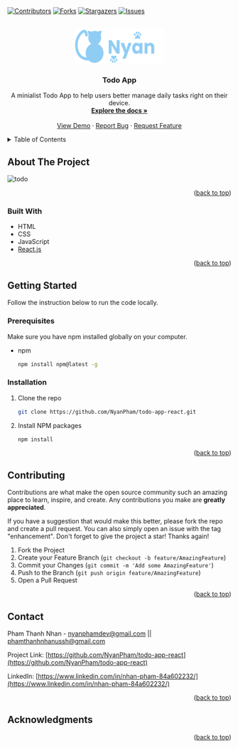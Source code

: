 <div id="top"></div>

[![Contributors][contributors-shield]][contributors-url]
[![Forks][forks-shield]][forks-url]
[![Stargazers][stars-shield]][stars-url]
[![Issues][issues-shield]][issues-url]
<!-- [![LinkedIn][linkedin-shield]][linkedin-url] -->



<!-- PROJECT LOGO -->
<br />
<div align="center">
  <a href="https://github.com/NyanPham/todo-app-react">
    <img src="logo.png" alt="Logo" width="200" height="80">
  </a>

<h3 align="center">Todo App</h3>

  <p align="center">
    A minialist Todo App to help users better manage daily tasks right on their device.
    <br />
    <a href="https://github.com/NyanPham/todo-app-react"><strong>Explore the docs »</strong></a>
    <br />
    <br />
    <a href="https://awesome-perlman-08271d.netlify.app/">View Demo</a>
    ·
    <a href="https://github.com/NyanPham/todo-app-react/issues">Report Bug</a>
    ·
    <a href="https://github.com/NyanPham/todo-app-react">Request Feature</a>
  </p>
</div>



<!-- TABLE OF CONTENTS -->
<details>
  <summary>Table of Contents</summary>
  <ol>
    <li>
      <a href="#about-the-project">About The Project</a>
      <ul>
        <li><a href="#built-with">Built With</a></li>
      </ul>
    </li>
    <li>
      <a href="#getting-started">Getting Started</a>
      <ul>
        <li><a href="#prerequisites">Prerequisites</a></li>
        <li><a href="#installation">Installation</a></li>
      </ul>
    </li>
    <li><a href="#contributing">Contributing</a></li>
    <li><a href="#contact">Contact</a></li>
    <li><a href="#acknowledgments">Acknowledgments</a></li>
  </ol>
</details>



<!-- ABOUT THE PROJECT -->
## About The Project

![todo](https://user-images.githubusercontent.com/93678376/154846256-876a05c3-646a-464f-b9d6-6973617e7fd6.png)


<p align="right">(<a href="#top">back to top</a>)</p>



### Built With

* HTML
* CSS
* JavaScript
* [React.js](https://reactjs.org/)


<p align="right">(<a href="#top">back to top</a>)</p>



<!-- GETTING STARTED -->
## Getting Started

Follow the instruction below to run the code locally.

### Prerequisites

Make sure you have npm installed globally on your computer.
* npm
  ```sh
  npm install npm@latest -g
  ```

### Installation

1. Clone the repo
   ```sh
   git clone https://github.com/NyanPham/todo-app-react.git
   ```
2. Install NPM packages
   ```sh
   npm install
   ```
   
<p align="right">(<a href="#top">back to top</a>)</p>


<!-- CONTRIBUTING -->
## Contributing

Contributions are what make the open source community such an amazing place to learn, inspire, and create. Any contributions you make are **greatly appreciated**.

If you have a suggestion that would make this better, please fork the repo and create a pull request. You can also simply open an issue with the tag "enhancement".
Don't forget to give the project a star! Thanks again!

1. Fork the Project
2. Create your Feature Branch (`git checkout -b feature/AmazingFeature`)
3. Commit your Changes (`git commit -m 'Add some AmazingFeature'`)
4. Push to the Branch (`git push origin feature/AmazingFeature`)
5. Open a Pull Request

<p align="right">(<a href="#top">back to top</a>)</p>


<!-- CONTACT -->
## Contact

Pham Thanh Nhan - nyanphamdev@gmail.com || phamthanhnhanussh@gmail.com

Project Link: [https://github.com/NyanPham/todo-app-react](https://github.com/NyanPham/todo-app-react)

LinkedIn: [https://www.linkedin.com/in/nhan-pham-84a602232/](https://www.linkedin.com/in/nhan-pham-84a602232/)

<p align="right">(<a href="#top">back to top</a>)</p>



<!-- ACKNOWLEDGMENTS -->
## Acknowledgments


<p align="right">(<a href="#top">back to top</a>)</p>



<!-- MARKDOWN LINKS & IMAGES -->
<!-- https://www.markdownguide.org/basic-syntax/#reference-style-links -->
[contributors-shield]: https://img.shields.io/github/contributors/NyanPham/todo-app-react.svg?style=for-the-badge
[contributors-url]: https://github.com/NyanPham/todo-app-react/graphs/contributors
[forks-shield]: https://img.shields.io/github/forks/NyanPham/todo-app-react.svg?style=for-the-badge
[forks-url]: https://github.com/NyanPham/todo-app-react/network/members
[stars-shield]: https://img.shields.io/github/stars/NyanPham/todo-app-react.svg?style=for-the-badge
[stars-url]: https://github.com/NyanPham/todo-app-react/stargazers
[issues-shield]: https://img.shields.io/github/issues/NyanPham/todo-app-react.svg?style=for-the-badge
[issues-url]: https://github.com/NyanPham/todo-app-react/issues
[license-shield]: https://img.shields.io/github/license/NyanPham/todo-app-react.svg?style=for-the-badge
[linkedin-url]: https://www.linkedin.com/in/nhan-pham-84a602232/
